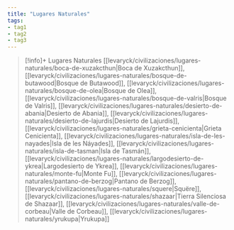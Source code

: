 ```yaml
---
title: "Lugares Naturales"
tags:
- tag1
- tag2
- tag3
---
```


> [!info]+ Lugares Naturales
> [[levaryck/civilizaciones/lugares-naturales/boca-de-xuzakcthun|Boca de Xuzakcthun]], [[levaryck/civilizaciones/lugares-naturales/bosque-de-butawood|Bosque de Butawood]], [[levaryck/civilizaciones/lugares-naturales/bosque-de-olea|Bosque de Olea]], [[levaryck/civilizaciones/lugares-naturales/bosque-de-valris|Bosque de Valris]], [[levaryck/civilizaciones/lugares-naturales/desierto-de-abania|Desierto de Abania]], [[levaryck/civilizaciones/lugares-naturales/desierto-de-lajurdis|Desierto de Lajurdis]], [[levaryck/civilizaciones/lugares-naturales/grieta-cenicienta|Grieta Cenicienta]], [[levaryck/civilizaciones/lugares-naturales/isla-de-les-nayades|Isla de les Náyades]], [[levaryck/civilizaciones/lugares-naturales/isla-de-tasman|Isla de Tasmán]], [[levaryck/civilizaciones/lugares-naturales/largodesierto-de-ykrea|Largodesierto de Ykrea]], [[levaryck/civilizaciones/lugares-naturales/monte-fu|Monte Fu]], [[levaryck/civilizaciones/lugares-naturales/pantano-de-berzog|Pantano de Berzog]], [[levaryck/civilizaciones/lugares-naturales/squere|Squëre]], [[levaryck/civilizaciones/lugares-naturales/shazaar|Tierra Silenciosa de Shazaar]], [[levaryck/civilizaciones/lugares-naturales/valle-de-corbeau|Valle de Corbeau]],  [[levaryck/civilizaciones/lugares-naturales/yrukupa|Yrukupa]]

